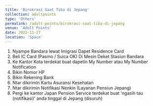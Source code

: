 ```yaml
---
title: 'Birokrasi Saat Tiba di Jepang'
collection: adultpoints
type: 'Others'
permalink: /adult-points/birokrasi-saat-tiba-di-jepang
venue: 'Adult Points'
date: 2022-11-27
location: 'Space'
---
```


1. Nyampe Bandara lewat Imigrasi Dapet Residence Card
2. Beli IC Card (Pasmo / Suica OK) Di Mesin Deket Stasiun Bandara
3. Ke Kantor Kota terdekat buat dapetin My Number atau My Number Notification
4. Bikin Nomor HP
5. Bikin Rekening Bank
6. Ntar dikirimin Kartu Asuransi Kesehatan
7. Ntar dikirimin Notifikasi Nenkin (Layanan Pensiun Jepang)
8. Pergi ke kantor Japan Pension Service terdekat buat 'ngasih tau (notifikasi)' anda tinggal di Jepang (disuruh) 
